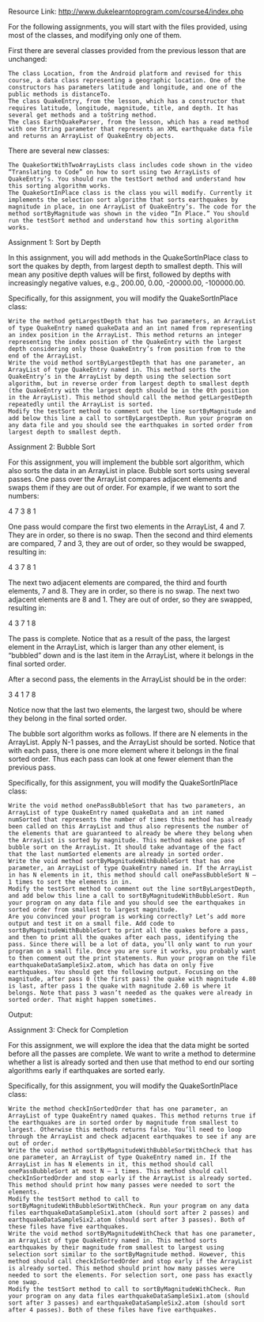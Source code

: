 Resource Link: http://www.dukelearntoprogram.com/course4/index.php

For the following assignments, you will start with the files provided, using most of the classes, and modifying only one of them.

First there are several classes provided from the previous lesson that are unchanged:

    The class Location, from the Android platform and revised for this course, a data class representing a geographic location. One of the constructors has parameters latitude and longitude, and one of the public methods is distanceTo.
    The class QuakeEntry, from the lesson, which has a constructor that requires latitude, longitude, magnitude, title, and depth. It has several get methods and a toString method.
    The class EarthQuakeParser, from the lesson, which has a read method with one String parameter that represents an XML earthquake data file and returns an ArrayList of QuakeEntry objects.

There are several new classes:

    The QuakeSortWithTwoArrayLists class includes code shown in the video “Translating to Code” on how to sort using two ArrayLists of QuakeEntry’s. You should run the testSort method and understand how this sorting algorithm works.
    The QuakeSortInPlace class is the class you will modify. Currently it implements the selection sort algorithm that sorts earthquakes by magnitude in place, in one ArrayList of QuakeEntry’s. The code for the method sortByMagnitude was shown in the video “In Place.” You should run the testSort method and understand how this sorting algorithm works. 

Assignment 1: Sort by Depth

In this assignment, you will add methods in the QuakeSortInPlace class to sort the quakes by depth, from largest depth to smallest depth. This will mean any positive depth values will be first, followed by depths with increasingly negative values, e.g., 200.00, 0.00, -20000.00, -100000.00.

Specifically, for this assignment, you will modify the QuakeSortInPlace class:

    Write the method getLargestDepth that has two parameters, an ArrayList of type QuakeEntry named quakeData and an int named from representing an index position in the ArrayList. This method returns an integer representing the index position of the QuakeEntry with the largest depth considering only those QuakeEntry’s from position from to the end of the ArrayList.
    Write the void method sortByLargestDepth that has one parameter, an ArrayList of type QuakeEntry named in. This method sorts the QuakeEntry’s in the ArrayList by depth using the selection sort algorithm, but in reverse order from largest depth to smallest depth (the QuakeEntry with the largest depth should be in the 0th position in the ArrayList). This method should call the method getLargestDepth repeatedly until the ArrayList is sorted.
    Modify the testSort method to comment out the line sortByMagnitude and add below this line a call to sortByLargestDepth. Run your program on any data file and you should see the earthquakes in sorted order from largest depth to smallest depth. 

Assignment 2: Bubble Sort

For this assignment, you will implement the bubble sort algorithm, which also sorts the data in an ArrayList in place. Bubble sort sorts using several passes. One pass over the ArrayList compares adjacent elements and swaps them if they are out of order. For example, if we want to sort the numbers:

4 7 3 8 1

One pass would compare the first two elements in the ArrayList, 4 and 7. They are in order, so there is no swap. Then the second and third elements are compared, 7 and 3, they are out of order, so they would be swapped, resulting in:

4 3 7 8 1

The next two adjacent elements are compared, the third and fourth elements, 7 and 8. They are in order, so there is no swap. The next two adjacent elements are 8 and 1. They are out of order, so they are swapped, resulting in:

4 3 7 1 8

The pass is complete. Notice that as a result of the pass, the largest element in the ArrayList, which is larger than any other element, is “bubbled” down and is the last item in the ArrayList, where it belongs in the final sorted order.

After a second pass, the elements in the ArrayList should be in the order:

3 4 1 7 8

Notice now that the last two elements, the largest two, should be where they belong in the final sorted order.

The bubble sort algorithm works as follows. If there are N elements in the ArrayList. Apply N-1 passes, and the ArrayList should be sorted. Notice that with each pass, there is one more element where it belongs in the final sorted order. Thus each pass can look at one fewer element than the previous pass.

Specifically, for this assignment, you will modify the QuakeSortInPlace class:

    Write the void method onePassBubbleSort that has two parameters, an ArrayList of type QuakeEntry named quakeData and an int named numSorted that represents the number of times this method has already been called on this ArrayList and thus also represents the number of the elements that are guaranteed to already be where they belong when the ArrayList is sorted by magnitude. This method makes one pass of bubble sort on the ArrayList. It should take advantage of the fact that the last numSorted elements are already in sorted order.
    Write the void method sortByMagnitudeWithBubbleSort that has one parameter, an ArrayList of type QuakeEntry named in. If the ArrayList in has N elements in it, this method should call onePassBubbleSort N – 1 times to sort the elements in in.
    Modify the testSort method to comment out the line sortByLargestDepth, and add below this line a call to sortByMagnitudeWithBubbleSort. Run your program on any data file and you should see the earthquakes in sorted order from smallest to largest magnitude.
    Are you convinced your program is working correctly? Let’s add more output and test it on a small file. Add code to sortByMagnitudeWithBubbleSort to print all the quakes before a pass, and then to print all the quakes after each pass, identifying the pass. Since there will be a lot of data, you’ll only want to run your program on a small file. Once you are sure it works, you probably want to then comment out the print statements. Run your program on the file earthquakeDataSampleSix2.atom, which has data on only five earthquakes. You should get the following output. Focusing on the magnitude, after pass 0 (the first pass) the quake with magnitude 4.80 is last, after pass 1 the quake with magnitude 2.60 is where it belongs. Note that pass 3 wasn’t needed as the quakes were already in sorted order. That might happen sometimes.

Output:

Assignment 3: Check for Completion

For this assignment, we will explore the idea that the data might be sorted before all the passes are complete. We want to write a method to determine whether a list is already sorted and then use that method to end our sorting algorithms early if earthquakes are sorted early.

Specifically, for this assignment, you will modify the QuakeSortInPlace class:

    Write the method checkInSortedOrder that has one parameter, an ArrayList of type QuakeEntry named quakes. This method returns true if the earthquakes are in sorted order by magnitude from smallest to largest. Otherwise this methods returns false. You’ll need to loop through the ArrayList and check adjacent earthquakes to see if any are out of order.
    Write the void method sortByMagnitudeWithBubbleSortWithCheck that has one parameter, an ArrayList of type QuakeEntry named in. If the ArrayList in has N elements in it, this method should call onePassBubbleSort at most N – 1 times. This method should call checkInSortedOrder and stop early if the ArrayList is already sorted. This method should print how many passes were needed to sort the elements.
    Modify the testSort method to call to sortByMagnitudeWithBubbleSortWithCheck. Run your program on any data files earthquakeDataSampleSix1.atom (should sort after 2 passes) and earthquakeDataSampleSix2.atom (should sort after 3 passes). Both of these files have five earthquakes.
    Write the void method sortByMagnitudeWithCheck that has one parameter, an ArrayList of type QuakeEntry named in. This method sorts earthquakes by their magnitude from smallest to largest using selection sort similar to the sortByMagnitude method. However, this method should call checkInSortedOrder and stop early if the ArrayList is already sorted. This method should print how many passes were needed to sort the elements. For selection sort, one pass has exactly one swap.
    Modify the testSort method to call to sortByMagnitudeWithCheck. Run your program on any data files earthquakeDataSampleSix1.atom (should sort after 3 passes) and earthquakeDataSampleSix2.atom (should sort after 4 passes). Both of these files have five earthquakes. 

